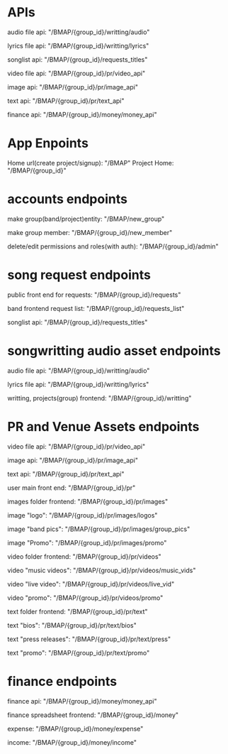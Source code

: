 # APIs
audio file api: "/BMAP/{group_id}/writting/audio"

lyrics file api: "/BMAP/{group_id}/writting/lyrics"

songlist api: "/BMAP/{group_id}/requests_titles"

video file api: "/BMAP/{group_id}/pr/video_api"

image api: "/BMAP/{group_id}/pr/image_api"

text api: "/BMAP/{group_id}/pr/text_api"

finance api: "/BMAP/{group_id}/money/money_api"

# App Enpoints
Home url(create project/signup): "/BMAP"
Project Home: "/BMAP/{group_id}"



# accounts endpoints
make group(band/project)entity: "/BMAP/new_group"

make group member: "/BMAP/{group_id}/new_member"

delete/edit permissions and roles(with auth): "/BMAP/{group_id}/admin"



# song request endpoints
public front end for requests: "/BMAP/{group_id}/requests"

band frontend request list: "/BMAP/{group_id}/requests_list"

songlist api: "/BMAP/{group_id}/requests_titles"


# songwritting audio asset endpoints
audio file api: "/BMAP/{group_id}/writting/audio"

lyrics file api: "/BMAP/{group_id}/writting/lyrics"

writting, projects(group) frontend: "/BMAP/{group_id}/writting"


# PR and Venue Assets endpoints
video file api: "/BMAP/{group_id}/pr/video_api"

image api: "/BMAP/{group_id}/pr/image_api"

text api: "/BMAP/{group_id}/pr/text_api"

user main front end: "/BMAP/{group_id}/pr"

images folder frontend: "/BMAP/{group_id}/pr/images"

image "logo": "/BMAP/{group_id}/pr/images/logos"

image "band pics": "/BMAP/{group_id}/pr/images/group_pics"

image "Promo": "/BMAP/{group_id}/pr/images/promo"

video folder frontend: "/BMAP/{group_id}/pr/videos"

video "music videos": "/BMAP/{group_id}/pr/videos/music_vids"

video "live video": "/BMAP/{group_id}/pr/videos/live_vid"

video "promo": "/BMAP/{group_id}/pr/videos/promo"

text folder frontend: "/BMAP/{group_id}/pr/text"

text "bios": "/BMAP/{group_id}/pr/text/bios"

text "press releases": "/BMAP/{group_id}/pr/text/press"

text "promo": "/BMAP/{group_id}/pr/text/promo"


# finance endpoints
finance api: "/BMAP/{group_id}/money/money_api"

finance spreadsheet frontend: "/BMAP/{group_id}/money"

expense: "/BMAP/{group_id}/money/expense"

income: "/BMAP/{group_id}/money/income"